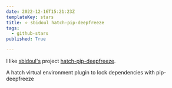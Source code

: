 ```yaml
---
date: 2022-12-16T15:21:23Z
templateKey: stars
title: ⭐ sbidoul hatch-pip-deepfreeze
tags:
  - github-stars
published: True

---
```


I like [sbidoul's](https://github.com/sbidoul) project [hatch-pip-deepfreeze](https://github.com/sbidoul/hatch-pip-deepfreeze).

A hatch virtual environment plugin to lock dependencies with pip-deepfreeze
